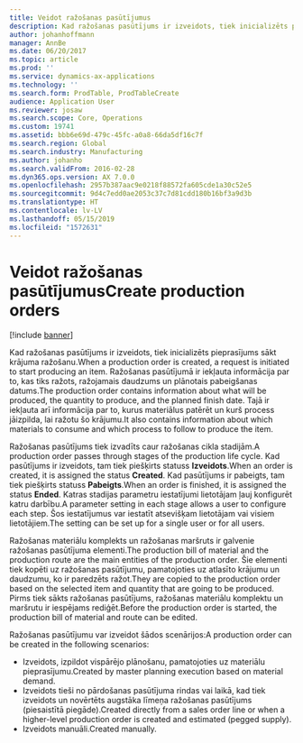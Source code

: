 ```yaml
---
title: Veidot ražošanas pasūtījumus
description: Kad ražošanas pasūtījums ir izveidots, tiek inicializēts pieprasījums sākt krājuma ražošanu. Ražošanas pasūtījumā ir iekļauta informācija par to, kas tiks ražots, ražojamais daudzums un plānotais pabeigšanas datums. Tajā ir iekļauta arī informācija par to, kurus materiālus patērēt un kurš process jāizpilda, lai ražotu šo krājumu.
author: johanhoffmann
manager: AnnBe
ms.date: 06/20/2017
ms.topic: article
ms.prod: ''
ms.service: dynamics-ax-applications
ms.technology: ''
ms.search.form: ProdTable, ProdTableCreate
audience: Application User
ms.reviewer: josaw
ms.search.scope: Core, Operations
ms.custom: 19741
ms.assetid: bbb6e69d-479c-45fc-a0a8-66da5df16c7f
ms.search.region: Global
ms.search.industry: Manufacturing
ms.author: johanho
ms.search.validFrom: 2016-02-28
ms.dyn365.ops.version: AX 7.0.0
ms.openlocfilehash: 2957b387aac9e0218f88572fa605cde1a30c52e5
ms.sourcegitcommit: 9d4c7edd0ae2053c37c7d81cdd180b16bf3a9d3b
ms.translationtype: HT
ms.contentlocale: lv-LV
ms.lasthandoff: 05/15/2019
ms.locfileid: "1572631"
---
```

# <a name="create-production-orders"></a><span data-ttu-id="5cfe9-105">Veidot ražošanas pasūtījumus</span><span class="sxs-lookup"><span data-stu-id="5cfe9-105">Create production orders</span></span>

[!include [banner](../includes/banner.md)]

<span data-ttu-id="5cfe9-106">Kad ražošanas pasūtījums ir izveidots, tiek inicializēts pieprasījums sākt krājuma ražošanu.</span><span class="sxs-lookup"><span data-stu-id="5cfe9-106">When a production order is created, a request is initiated to start producing an item.</span></span> <span data-ttu-id="5cfe9-107">Ražošanas pasūtījumā ir iekļauta informācija par to, kas tiks ražots, ražojamais daudzums un plānotais pabeigšanas datums.</span><span class="sxs-lookup"><span data-stu-id="5cfe9-107">The production order contains information about what will be produced, the quantity to produce, and the planned finish date.</span></span> <span data-ttu-id="5cfe9-108">Tajā ir iekļauta arī informācija par to, kurus materiālus patērēt un kurš process jāizpilda, lai ražotu šo krājumu.</span><span class="sxs-lookup"><span data-stu-id="5cfe9-108">It also contains information about which materials to consume and which process to follow to produce the item.</span></span>

<span data-ttu-id="5cfe9-109">Ražošanas pasūtījums tiek izvadīts caur ražošanas cikla stadijām.</span><span class="sxs-lookup"><span data-stu-id="5cfe9-109">A production order passes through stages of the production life cycle.</span></span> <span data-ttu-id="5cfe9-110">Kad pasūtījums ir izveidots, tam tiek piešķirts statuss **Izveidots**.</span><span class="sxs-lookup"><span data-stu-id="5cfe9-110">When an order is created, it is assigned the status **Created**.</span></span> <span data-ttu-id="5cfe9-111">Kad pasūtījums ir pabeigts, tam tiek piešķirts statuss **Pabeigts**.</span><span class="sxs-lookup"><span data-stu-id="5cfe9-111">When an order is finished, it is assigned the status **Ended**.</span></span> <span data-ttu-id="5cfe9-112">Katras stadijas parametru iestatījumi lietotājam ļauj konfigurēt katru darbību.</span><span class="sxs-lookup"><span data-stu-id="5cfe9-112">A parameter setting in each stage allows a user to configure each step.</span></span> <span data-ttu-id="5cfe9-113">Šos iestatījumus var iestatīt atsevišķam lietotājam vai visiem lietotājiem.</span><span class="sxs-lookup"><span data-stu-id="5cfe9-113">The setting can be set up for a single user or for all users.</span></span>

<span data-ttu-id="5cfe9-114">Ražošanas materiālu komplekts un ražošanas maršruts ir galvenie ražošanas pasūtījuma elementi.</span><span class="sxs-lookup"><span data-stu-id="5cfe9-114">The production bill of material and the production route are the main entities of the production order.</span></span> <span data-ttu-id="5cfe9-115">Šie elementi tiek kopēti uz ražošanas pasūtījumu, pamatojoties uz atlasīto krājumu un daudzumu, ko ir paredzēts ražot.</span><span class="sxs-lookup"><span data-stu-id="5cfe9-115">They are copied to the production order based on the selected item and quantity that are going to be produced.</span></span> <span data-ttu-id="5cfe9-116">Pirms tiek sākts ražošanas pasūtījums, ražošanas materiālu komplektu un maršrutu ir iespējams rediģēt.</span><span class="sxs-lookup"><span data-stu-id="5cfe9-116">Before the production order is started, the production bill of material and route can be edited.</span></span>

<span data-ttu-id="5cfe9-117">Ražošanas pasūtījumu var izveidot šādos scenārijos:</span><span class="sxs-lookup"><span data-stu-id="5cfe9-117">A production order can be created in the following scenarios:</span></span>

-   <span data-ttu-id="5cfe9-118">Izveidots, izpildot vispārējo plānošanu, pamatojoties uz materiālu pieprasījumu.</span><span class="sxs-lookup"><span data-stu-id="5cfe9-118">Created by master planning execution based on material demand.</span></span>
-   <span data-ttu-id="5cfe9-119">Izveidots tieši no pārdošanas pasūtījuma rindas vai laikā, kad tiek izveidots un novērtēts augstāka līmeņa ražošanas pasūtījums (piesaistītā piegāde).</span><span class="sxs-lookup"><span data-stu-id="5cfe9-119">Created directly from a sales order line or when a higher-level production order is created and estimated (pegged supply).</span></span>
-   <span data-ttu-id="5cfe9-120">Izveidots manuāli.</span><span class="sxs-lookup"><span data-stu-id="5cfe9-120">Created manually.</span></span>




